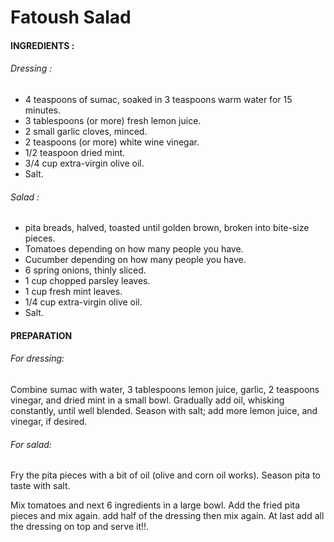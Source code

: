 # Fatoush Salad


#### INGREDIENTS :

###### Dressing :

- 4 teaspoons of sumac, soaked in 3 teaspoons warm water for 15 minutes.
- 3 tablespoons (or more) fresh lemon juice.
- 2 small garlic cloves, minced.
- 2 teaspoons (or more) white wine vinegar.
- 1/2 teaspoon dried mint.
- 3/4 cup extra-virgin olive oil.
- Salt.

###### Salad :

- pita breads, halved, toasted until golden brown, broken into bite-size pieces.
- Tomatoes depending on how many people you have.
- Cucumber depending on how many people you have.
- 6 spring onions, thinly sliced.
- 1 cup chopped parsley leaves.
- 1 cup fresh mint leaves.
- 1/4 cup extra-virgin olive oil.
- Salt.


#### PREPARATION

###### For dressing:
Combine sumac with water, 3 tablespoons lemon juice, garlic, 2 teaspoons vinegar, and dried mint in a small bowl. Gradually add oil, whisking constantly, until well blended. Season with salt; add more lemon juice, and vinegar, if desired.

###### For salad:
Fry the pita pieces with a bit of oil (olive and corn oil works). Season pita to taste with salt.

Mix tomatoes and next 6 ingredients in a large bowl. Add the fried pita pieces and mix again. add half of the dressing then mix again. At last add all the dressing on top and serve it!!.
